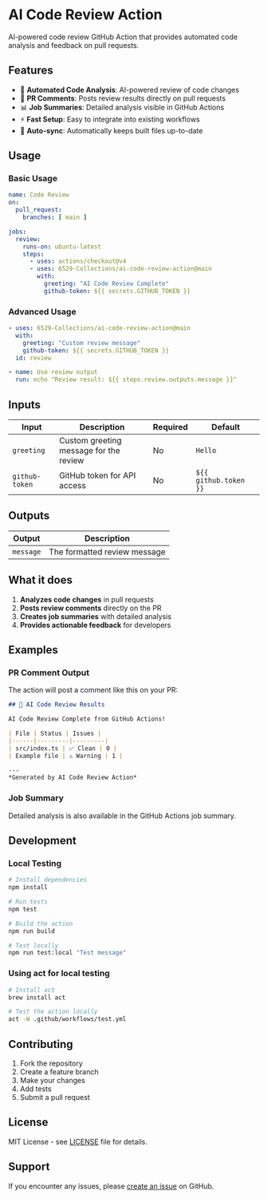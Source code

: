 # AI Code Review Action

AI-powered code review GitHub Action that provides automated code analysis and feedback on pull requests.

## Features

- 🤖 **Automated Code Analysis**: AI-powered review of code changes
- 💬 **PR Comments**: Posts review results directly on pull requests
- 📊 **Job Summaries**: Detailed analysis visible in GitHub Actions
- ⚡ **Fast Setup**: Easy to integrate into existing workflows
- 🔄 **Auto-sync**: Automatically keeps built files up-to-date

## Usage

### Basic Usage

```yaml
name: Code Review
on:
  pull_request:
    branches: [ main ]

jobs:
  review:
    runs-on: ubuntu-latest
    steps:
      - uses: actions/checkout@v4
      - uses: 6529-Collections/ai-code-review-action@main
        with:
          greeting: "AI Code Review Complete"
          github-token: ${{ secrets.GITHUB_TOKEN }}
```

### Advanced Usage

```yaml
- uses: 6529-Collections/ai-code-review-action@main
  with:
    greeting: "Custom review message"
    github-token: ${{ secrets.GITHUB_TOKEN }}
  id: review

- name: Use review output
  run: echo "Review result: ${{ steps.review.outputs.message }}"
```

## Inputs

| Input | Description | Required | Default |
|-------|-------------|----------|---------|
| `greeting` | Custom greeting message for the review | No | `Hello` |
| `github-token` | GitHub token for API access | No | `${{ github.token }}` |

## Outputs

| Output | Description |
|--------|-------------|
| `message` | The formatted review message |

## What it does

1. **Analyzes code changes** in pull requests
2. **Posts review comments** directly on the PR
3. **Creates job summaries** with detailed analysis
4. **Provides actionable feedback** for developers

## Examples

### PR Comment Output
The action will post a comment like this on your PR:

```markdown
## 🤖 AI Code Review Results

AI Code Review Complete from GitHub Actions!

| File | Status | Issues |
|------|---------|---------|
| src/index.ts | ✅ Clean | 0 |
| Example file | ⚠️ Warning | 1 |

---
*Generated by AI Code Review Action*
```

### Job Summary
Detailed analysis is also available in the GitHub Actions job summary.

## Development

### Local Testing

```bash
# Install dependencies
npm install

# Run tests
npm test

# Build the action
npm run build

# Test locally
npm run test:local "Test message"
```

### Using act for local testing

```bash
# Install act
brew install act

# Test the action locally
act -W .github/workflows/test.yml
```

## Contributing

1. Fork the repository
2. Create a feature branch
3. Make your changes
4. Add tests
5. Submit a pull request

## License

MIT License - see [LICENSE](LICENSE) file for details.

## Support

If you encounter any issues, please [create an issue](https://github.com/6529-Collections/ai-code-review-action/issues) on GitHub.